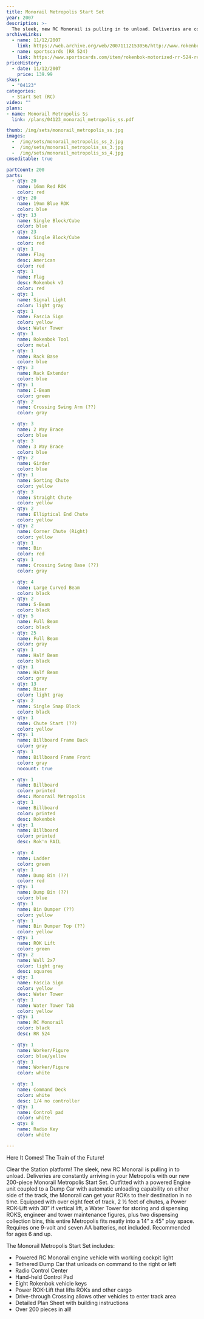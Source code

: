 ```yaml
---
title: Monorail Metropolis Start Set
year: 2007
description: >-
  The sleek, new RC Monorail is pulling in to unload. Deliveries are constantly arriving in your Metropolis. Outfitted with a powered Engine unit coupled to a Dump Car with automatic unloading capability on either side of the track, the Monorail can get your ROKs to their destination in no time.
archiveLinks:
  - name: 11/12/2007
    link: https://web.archive.org/web/20071112153056/http://www.rokenbok.com/catalog/04123_pd_ss_mmetropolis.html
  - name: sportscards (RR 524)
    link: https://www.sportscards.com/item/rokenbok-motorized-rr-524-rc-monorail-train/283055394881/
priceHistory:
  - date: 11/12/2007
    price: 139.99
skus:
  - "04123"
categories:
  - Start Set (RC)
video: ""
plans:
- name: Monorail Metropolis Ss
  link: /plans/04123_monorail_metropolis_ss.pdf

thumb: /img/sets/monorail_metropolis_ss.jpg
images:
  -  /img/sets/monorail_metropolis_ss_2.jpg
  -  /img/sets/monorail_metropolis_ss_3.jpg
  -  /img/sets/monorail_metropolis_ss_4.jpg
cmseditable: true

partCount: 200
parts:
  - qty: 20
    name: 16mm Red ROK
    color: red
  - qty: 20
    name: 19mm Blue ROK
    color: blue
  - qty: 13
    name: Single Block/Cube
    color: blue
  - qty: 23
    name: Single Block/Cube
    color: red
  - qty: 1
    name: Flag
    desc: American
    color: red
  - qty: 1
    name: Flag
    desc: Rokenbok v3
    color: red
  - qty: 1
    name: Signal Light
    color: light gray
  - qty: 1
    name: Fascia Sign
    color: yellow
    desc: Water Tower
  - qty: 1
    name: Rokenbok Tool
    color: metal
  - qty: 1
    name: Rack Base
    color: blue
  - qty: 3
    name: Rack Extender
    color: blue
  - qty: 1
    name: I-Beam
    color: green
  - qty: 2
    name: Crossing Swing Arm (??)
    color: gray

  - qty: 3
    name: 2 Way Brace
    color: blue
  - qty: 3
    name: 3 Way Brace
    color: blue
  - qty: 2
    name: Girder
    color: blue
  - qty: 1
    name: Sorting Chute
    color: yellow
  - qty: 3
    name: Straight Chute
    color: yellow
  - qty: 2
    name: Elliptical End Chute
    color: yellow
  - qty: 2
    name: Corner Chute (Right)
    color: yellow
  - qty: 1
    name: Bin
    color: red
  - qty: 1
    name: Crossing Swing Base (??)
    color: gray

  - qty: 4
    name: Large Curved Beam
    color: black
  - qty: 2
    name: S-Beam
    color: black
  - qty: 5
    name: Full Beam
    color: black
  - qty: 25
    name: Full Beam
    color: gray
  - qty: 1
    name: Half Beam
    color: black
  - qty: 1
    name: Half Beam
    color: gray
  - qty: 13
    name: Riser
    color: light gray
  - qty: 2
    name: Single Snap Block
    color: black
  - qty: 1
    name: Chute Start (??)
    color: yellow
  - qty: 1
    name: Billboard Frame Back
    color: gray
  - qty: 1
    name: Billboard Frame Front
    color: gray
    nocount: true

  - qty: 1
    name: Billboard
    color: printed
    desc: Monorail Metropolis
  - qty: 1
    name: Billboard
    color: printed
    desc: Rokenbok
  - qty: 1
    name: Billboard
    color: printed
    desc: Rok'n RAIL

  - qty: 4
    name: Ladder
    color: green
  - qty: 1
    name: Dump Bin (??)
    color: red
  - qty: 1
    name: Dump Bin (??)
    color: blue
  - qty: 1
    name: Bin Dumper (??)
    color: yellow
  - qty: 1
    name: Bin Dumper Top (??)
    color: yellow
  - qty: 1
    name: ROK Lift
    color: green
  - qty: 2
    name: Wall 2x7
    color: light gray
    desc: squares
  - qty: 1
    name: Fascia Sign
    color: yellow
    desc: Water Tower
  - qty: 1
    name: Water Tower Tab
    color: yellow
  - qty: 1
    name: RC Monorail
    color: black
    desc: RR 524

  - qty: 1
    name: Worker/Figure
    color: blue/yellow
  - qty: 1
    name: Worker/Figure
    color: white

  - qty: 1
    name: Command Deck
    color: white
    desc: 1/4 no controller
  - qty: 1
    name: Control pad
    color: white
  - qty: 8
    name: Radio Key
    color: white

---
```

Here It Comes! The Train of the Future!

Clear the Station platform! The sleek, new RC Monorail is pulling in to unload. Deliveries are constantly arriving in your Metropolis with our new 200-piece Monorail Metropolis Start Set. Outfitted with a powered Engine unit coupled to a Dump Car with automatic unloading capability on either side of the track, the Monorail can get your ROKs to their destination in no time. Equipped with over eight feet of track, 2 ½ feet of chutes, a Power ROK-Lift with 30” if vertical lift, a Water Tower for storing and dispensing ROKS, engineer and tower maintenance figures, plus two dispensing collection bins, this entire Metropolis fits neatly into a 14” x 45” play space. Requires one 9-volt and seven AA batteries, not included. Recommended for ages 6 and up.

The Monorail Metropolis Start Set includes:
- Powered RC Monorail engine vehicle with working cockpit light
- Tethered Dump Car that unloads on command to the right or left
- Radio Control Center
- Hand-held Control Pad
- Eight Rokenbok vehicle keys
- Power ROK-Lift that lifts ROKs and other cargo
- Drive-through Crossing allows other vehicles to enter track area
- Detailed Plan Sheet with building instructions
- Over 200 pieces in all!
